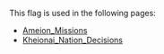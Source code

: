 This flag is used in the following pages:
 - [Ameion_Missions](../missions/Ameion_Missions.md)
 - [Kheionai_Nation_Decisions](../decisions/Kheionai_Nation_Decisions.md)
